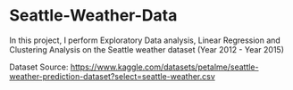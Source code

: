 # Seattle-Weather-Data
In this project, I perform Exploratory Data analysis, Linear Regression and Clustering Analysis on the Seattle weather dataset (Year 2012 - Year 2015)

Dataset Source: https://www.kaggle.com/datasets/petalme/seattle-weather-prediction-dataset?select=seattle-weather.csv
